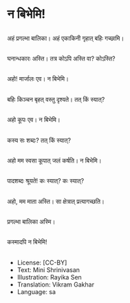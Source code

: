 # न बिभेमि!

##
अहं प्रगल्भा बालिका। अहं एकाकिनी गृहात् बहिः गच्छामि।

##
घनान्धकारः अस्ति। तत्र कोऽपि अस्ति वा? कोऽस्ति?

##
अहो! मार्जालः एव। न बिभेमि।

##
बहिः किञ्चन बृहत् वस्तु दृश्यते। तत् किं स्यात्?

##
अहो कूपः एव। न बिभेमि।

##
कस्य सः शब्दः? तत् किं स्यात्?

##
अहो मम स्वसा कूपात् जलं कर्षति। न बिभेमि।

##
पादशब्दः श्रूयते! कः स्यात्? कः स्यात्?

##
अहो, मम माता अस्ति। सा क्षेत्रात् प्रत्यागच्छति।

##
प्रगल्भा बालिका अस्मि।

##
कस्मादपि न बिभेमि!

##
* License: [CC-BY]
* Text: Mini Shrinivasan
* Illustration: Rayika Sen
* Translation: Vikram Gakhar
* Language: sa
